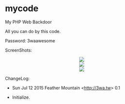 # mycode
My PHP Web Backdoor

All you can do by this code.

Password: 3waawesome

ScreenShots:
<center>
  <img src="http://3wa.tw/mycode/mycode_screenshot_0.png">
  <br>
  <img src="http://3wa.tw/mycode/mycode_screenshot_1.png">
  <br>
  <img src="http://3wa.tw/mycode/mycode_screenshot_2.png">
  <br>
</center>

ChangeLog:
* Sun Jul 12 2015 Feather Mountain &lt;http://3wa.tw&gt; 0.1
- Initialize.

